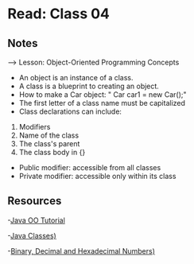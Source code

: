 # Read: Class 04

## Notes

--> Lesson: Object-Oriented Programming Concepts

- An object is an instance of a class.
- A class is a blueprint to creating an object.
- How to make a Car object:
" Car car1 = new Car();"
- The  first letter of a class name must be capitalized
- Class declarations can include:

1. Modifiers
2. Name of the class
3. The class's parent
4. The class body in {}

- Public modifier: accessible from all classes
- Private modifier: accessible only within its class

## Resources

-[Java OO Tutorial](https://docs.oracle.com/javase/tutorial/java/concepts/)

-[Java Classes)](https://docs.oracle.com/javase/tutorial/java/javaOO/classes.html)

-[Binary, Decimal and Hexadecimal Numbers)](https://www.mathsisfun.com/binary-decimal-hexadecimal.html)
